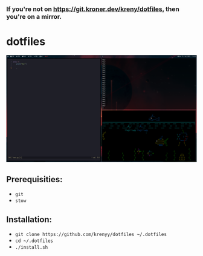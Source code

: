 ### If you're not on <https://git.kroner.dev/kreny/dotfiles>, then you're on a mirror.

# dotfiles

![Screenshot](screen.png)

## Prerequisities:

- `git`
- `stow`

## Installation:

- `git clone https://github.com/krenyy/dotfiles ~/.dotfiles`
- `cd ~/.dotfiles`
- `./install.sh`
